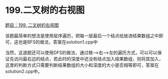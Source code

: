 # 199.二叉树的右视图

[题目：199. 二叉树的右视图](https://leetcode.cn/problems/binary-tree-right-side-view/)

该题最简单的想法是使用层序遍历，把每一层最后一个结点给放进结果数组之中即可，这也是BFS的做法，答案在solution1.cpp中

当然，这道题还可以使用DFS的做法，通过根—>右—>左的遍历方式，可以可以保证先访问最右边的结点，若此时的深度中还没有结点加入结果数组，则将其加入，这里的判断方式只需要判断结果数组的大小和深度的大小是否相等即可，答案在solution2.cpp中。